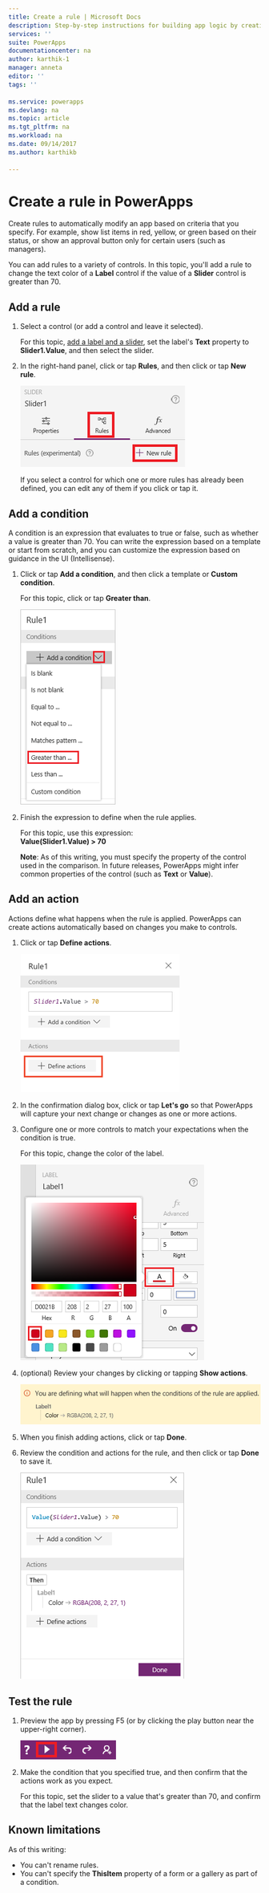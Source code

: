```yaml
---
title: Create a rule | Microsoft Docs
description: Step-by-step instructions for building app logic by creating rules
services: ''
suite: PowerApps
documentationcenter: na
author: karthik-1
manager: anneta
editor: ''
tags: ''

ms.service: powerapps
ms.devlang: na
ms.topic: article
ms.tgt_pltfrm: na
ms.workload: na
ms.date: 09/14/2017
ms.author: karthikb

---
```

# Create a rule in PowerApps
Create rules to automatically modify an app based on criteria that you specify. For example, show list items in red, yellow, or green based on their status, or show an approval button only for certain users (such as managers).

You can add rules to a variety of controls. In this topic, you'll add a rule to change the text color of a **Label** control if the value of a **Slider** control is greater than 70.

## Add a rule
1. Select a control (or add a control and leave it selected).
   
    For this topic, [add a label and a slider](add-configure-controls.md), set the label's **Text** property to **Slider1.Value**, and then select the slider.
2. In the right-hand panel, click or tap **Rules**, and then click or tap **New rule**.
   
    ![Create new rule](./media/working-with-rules/new-rule.png)
   
    If you select a control for which one or more rules has already been defined, you can edit any of them if you click or tap it.  

## Add a condition
A condition is an expression that evaluates to true or false, such as whether a value is greater than 70. You can write the expression based on a template or start from scratch, and you can customize the expression based on guidance in the UI (Intellisense).

1. Click or tap **Add a condition**, and then click a template or **Custom condition**.
   
    For this topic, click or tap **Greater than**.
   
    ![Add condition](./media/working-with-rules/rule-conditions.png)
2. Finish the expression to define when the rule applies.
   
    For this topic, use this expression:
    <br>**Value(Slider1.Value) > 70**
   
    **Note**: As of this writing, you must specify the property of the control used in the comparison. In future releases, PowerApps might infer common properties of the control (such as **Text** or **Value**).

## Add an action
Actions define what happens when the rule is applied. PowerApps can create actions automatically based on changes you make to controls.

1. Click or tap **Define actions**.
   
    ![Define actions](./media/working-with-rules/rule-define-actions.png)
2. In the confirmation dialog box, click or tap **Let's go** so that PowerApps will capture your next change or changes as one or more actions.
3. Configure one or more controls to match your expectations when the condition is true.
   
    For this topic, change the color of the label.
   
    ![Capture properties](./media/working-with-rules/rule-capture-properties.png)
4. (optional) Review your changes by clicking or tapping **Show actions**.
   
    ![Review actions](./media/working-with-rules/rule-review-actions.png)
5. When you finish adding actions, click or tap **Done**.
6. Review the condition and actions for the rule, and then click or tap **Done** to save it.
   
    ![Review rule](./media/working-with-rules/rule-review.png)

## Test the rule
1. Preview the app by pressing F5 (or by clicking the play button near the upper-right corner).
   
    ![Open preview](./media/working-with-rules/open-preview.png)
2. Make the condition that you specified true, and then confirm that the actions work as you expect.
   
    For this topic, set the slider to a value that's greater than 70, and confirm that the label text changes color.

## Known limitations
As of this writing:

* You can't rename rules.
* You can't specify the **ThisItem** property of a form or a gallery as part of a condition.

